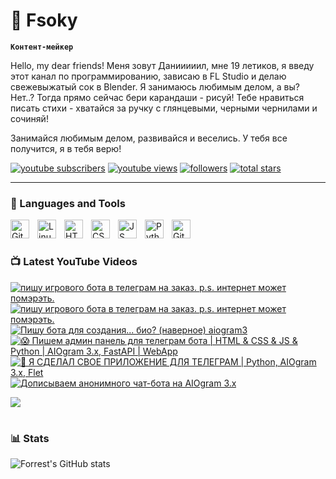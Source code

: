 # 🥑 Fsoky

**`Контент-мейкер`**

Hello, my dear friends! Меня зовут Данииииил, мне 19 летиков, я введу этот канал по программированию, зависаю в FL Studio и делаю свежевыжатый сок в Blender. Я занимаюсь любимым делом, а вы? Нет..? Тогда прямо сейчас бери карандаши - рисуй! Тебе нравиться писать стихи - хватайся за ручку с глянцевыми, черными чернилами и сочиняй!

Занимайся любимым делом, развивайся и веселись. У тебя все получится, я в тебя верю!

   <p align="left">
      <a href="https://www.youtube.com/c/Фсоки?sub_confirmation=1">
         <img alt="youtube subscribers" title="Subscribe to my YouTube channel" src="https://custom-icon-badges.demolab.com/youtube/channel/subscribers/UCeiC2G8vcz6tBmvVo8ydMgQ?color=%23E05D44&label=SUBSCRIBE&logo=video&logoColor=white&style=for-the-badge&labelColor=CE4630"/></a> 
      <a href="https://www.youtube.com/c/Фсоки">
         <img alt="youtube views" title="YouTube views" src="https://custom-icon-badges.demolab.com/youtube/channel/views/UCeiC2G8vcz6tBmvVo8ydMgQ?color=%23E1AD0E&logo=eye&logoColor=white&style=for-the-badge&labelColor=C79600"/></a> 
      <a href="https://github.com/ForrestKnight?tab=followers">
         <img alt="followers" title="Follow me on Github" src="https://custom-icon-badges.demolab.com/github/followers/Fsoky?color=236ad3&labelColor=1155ba&style=for-the-badge&logo=person-add&label=Follow&logoColor=white"/></a>
      <a href="https://github.com/Fsoky?tab=repositories&sort=stargazers">
         <img alt="total stars" title="Total stars on GitHub" src="https://custom-icon-badges.demolab.com/github/stars/Fsoky?color=55960c&style=for-the-badge&labelColor=488207&logo=star"/></a>
   </p>

---

### 🧰 Languages and Tools

<img align="left" alt="Git" width="30px" style="padding-right:10px;" src="https://cdn.jsdelivr.net/gh/devicons/devicon/icons/git/git-original.svg" />
<img align="left" alt="Linux" width="30px" style="padding-right:10px;" src="https://cdn.jsdelivr.net/gh/devicons/devicon/icons/linux/linux-original.svg" />
<img align="left" alt="HTML" width="30px" style="padding-right:10px;" src="https://cdn.jsdelivr.net/gh/devicons/devicon/icons/html5/html5-plain.svg" />
<img align="left" alt="CSS" width="30px" style="padding-right:10px;" src="https://cdn.jsdelivr.net/gh/devicons/devicon/icons/css3/css3-plain.svg" />
<img align="left" alt="JS" width="30px" style="padding-right:10px;" src="https://cdn.jsdelivr.net/gh/devicons/devicon/icons/javascript/javascript-plain.svg" />
<img align="left" alt="Python" width="30px" style="padding-right:10px;" src="https://cdn.jsdelivr.net/gh/devicons/devicon/icons/python/python-plain.svg" />
<img align="left" alt="GitHub" width="30px" style="padding-right:10px;" src="https://cdn.jsdelivr.net/gh/devicons/devicon/icons/github/github-original.svg" />

<br />

#

### 📺 Latest YouTube Videos

<!-- BEGIN YOUTUBE-CARDS -->
[![пишу игрового бота в телеграм на заказ. p.s. интернет может помэрэть.](https://ytcards.demolab.com/?id=Ib3HiIuCRtQ&title=%D0%BF%D0%B8%D1%88%D1%83+%D0%B8%D0%B3%D1%80%D0%BE%D0%B2%D0%BE%D0%B3%D0%BE+%D0%B1%D0%BE%D1%82%D0%B0+%D0%B2+%D1%82%D0%B5%D0%BB%D0%B5%D0%B3%D1%80%D0%B0%D0%BC+%D0%BD%D0%B0+%D0%B7%D0%B0%D0%BA%D0%B0%D0%B7.+p.s.+%D0%B8%D0%BD%D1%82%D0%B5%D1%80%D0%BD%D0%B5%D1%82+%D0%BC%D0%BE%D0%B6%D0%B5%D1%82+%D0%BF%D0%BE%D0%BC%D1%8D%D1%80%D1%8D%D1%82%D1%8C.&lang=en&timestamp=1705949758&background_color=%230d1117&title_color=%23ffffff&stats_color=%23dedede&max_title_lines=1&width=250&border_radius=5 "пишу игрового бота в телеграм на заказ. p.s. интернет может помэрэть.")](https://www.youtube.com/watch?v=Ib3HiIuCRtQ)
[![пишу игрового бота в телеграм на заказ. p.s. интернет может помэрэть.](https://ytcards.demolab.com/?id=p9LfLUtpE_Y&title=%D0%BF%D0%B8%D1%88%D1%83+%D0%B8%D0%B3%D1%80%D0%BE%D0%B2%D0%BE%D0%B3%D0%BE+%D0%B1%D0%BE%D1%82%D0%B0+%D0%B2+%D1%82%D0%B5%D0%BB%D0%B5%D0%B3%D1%80%D0%B0%D0%BC+%D0%BD%D0%B0+%D0%B7%D0%B0%D0%BA%D0%B0%D0%B7.+p.s.+%D0%B8%D0%BD%D1%82%D0%B5%D1%80%D0%BD%D0%B5%D1%82+%D0%BC%D0%BE%D0%B6%D0%B5%D1%82+%D0%BF%D0%BE%D0%BC%D1%8D%D1%80%D1%8D%D1%82%D1%8C.&lang=en&timestamp=1705949396&background_color=%230d1117&title_color=%23ffffff&stats_color=%23dedede&max_title_lines=1&width=250&border_radius=5 "пишу игрового бота в телеграм на заказ. p.s. интернет может помэрэть.")](https://www.youtube.com/watch?v=p9LfLUtpE_Y)
[![Пишу бота для создания... био? (наверное) aiogram3](https://ytcards.demolab.com/?id=7AkkqEjPdXo&title=%D0%9F%D0%B8%D1%88%D1%83+%D0%B1%D0%BE%D1%82%D0%B0+%D0%B4%D0%BB%D1%8F+%D1%81%D0%BE%D0%B7%D0%B4%D0%B0%D0%BD%D0%B8%D1%8F...+%D0%B1%D0%B8%D0%BE%3F+%28%D0%BD%D0%B0%D0%B2%D0%B5%D1%80%D0%BD%D0%BE%D0%B5%29+aiogram3&lang=en&timestamp=1705865896&background_color=%230d1117&title_color=%23ffffff&stats_color=%23dedede&max_title_lines=1&width=250&border_radius=5 "Пишу бота для создания... био? (наверное) aiogram3")](https://www.youtube.com/watch?v=7AkkqEjPdXo)
[![😱 Пишем админ панель для телеграм бота | HTML & CSS & JS & Python | AIOgram 3.x, FastAPI | WebApp](https://ytcards.demolab.com/?id=SBrE1FVYcpE&title=%F0%9F%98%B1+%D0%9F%D0%B8%D1%88%D0%B5%D0%BC+%D0%B0%D0%B4%D0%BC%D0%B8%D0%BD+%D0%BF%D0%B0%D0%BD%D0%B5%D0%BB%D1%8C+%D0%B4%D0%BB%D1%8F+%D1%82%D0%B5%D0%BB%D0%B5%D0%B3%D1%80%D0%B0%D0%BC+%D0%B1%D0%BE%D1%82%D0%B0+%7C+HTML+%26+CSS+%26+JS+%26+Python+%7C+AIOgram+3.x%2C+FastAPI+%7C+WebApp&lang=en&timestamp=1705782762&background_color=%230d1117&title_color=%23ffffff&stats_color=%23dedede&max_title_lines=1&width=250&border_radius=5 "😱 Пишем админ панель для телеграм бота | HTML & CSS & JS & Python | AIOgram 3.x, FastAPI | WebApp")](https://www.youtube.com/watch?v=SBrE1FVYcpE)
[![🍊 Я СДЕЛАЛ СВОЕ ПРИЛОЖЕНИЕ ДЛЯ ТЕЛЕГРАМ | Python, AIOgram 3.x, Flet](https://ytcards.demolab.com/?id=aPLTqOs-jgY&title=%F0%9F%8D%8A+%D0%AF+%D0%A1%D0%94%D0%95%D0%9B%D0%90%D0%9B+%D0%A1%D0%92%D0%9E%D0%95+%D0%9F%D0%A0%D0%98%D0%9B%D0%9E%D0%96%D0%95%D0%9D%D0%98%D0%95+%D0%94%D0%9B%D0%AF+%D0%A2%D0%95%D0%9B%D0%95%D0%93%D0%A0%D0%90%D0%9C+%7C+Python%2C+AIOgram+3.x%2C+Flet&lang=en&timestamp=1704895109&background_color=%230d1117&title_color=%23ffffff&stats_color=%23dedede&max_title_lines=1&width=250&border_radius=5 "🍊 Я СДЕЛАЛ СВОЕ ПРИЛОЖЕНИЕ ДЛЯ ТЕЛЕГРАМ | Python, AIOgram 3.x, Flet")](https://www.youtube.com/watch?v=aPLTqOs-jgY)
[![Дописываем анонимного чат-бота на AIOgram 3.x](https://ytcards.demolab.com/?id=dMiVfLNThMY&title=%D0%94%D0%BE%D0%BF%D0%B8%D1%81%D1%8B%D0%B2%D0%B0%D0%B5%D0%BC+%D0%B0%D0%BD%D0%BE%D0%BD%D0%B8%D0%BC%D0%BD%D0%BE%D0%B3%D0%BE+%D1%87%D0%B0%D1%82-%D0%B1%D0%BE%D1%82%D0%B0+%D0%BD%D0%B0+AIOgram+3.x&lang=en&timestamp=1704481474&background_color=%230d1117&title_color=%23ffffff&stats_color=%23dedede&max_title_lines=1&width=250&border_radius=5 "Дописываем анонимного чат-бота на AIOgram 3.x")](https://www.youtube.com/watch?v=dMiVfLNThMY)
<!-- END YOUTUBE-CARDS -->

[<img src="https://custom-icon-badges.demolab.com/badge/-Subscribe%20For%20More-red?style=for-the-badge&logo=video&logoColor=white"/>](https://www.youtube.com/c/Фсоки?sub_confirmation=1)

#

### 📊 Stats

![Forrest's GitHub stats](https://github-readme-stats.vercel.app/api?username=Fsoky&show_icons=true&theme=dracula)

<!-- ![GitHub Streak](https://streak-stats.demolab.com?user=ForrestKnight&theme=dracula&border_radius=4.5) -->
